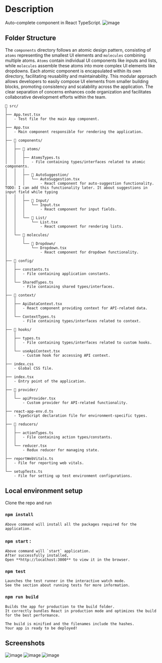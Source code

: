 # Description
Auto-complete component in React TypeScript.
![image](https://github.com/iqasim-com/auto-complete/assets/23281307/c7154ce3-625d-49a0-95ac-1b5b72aacf1c)


## Folder Structure

The `components` directory follows an atomic design pattern, consisting of `atoms` representing the smallest UI elements and `molecules` combining multiple atoms. `Atoms` contain individual UI components like inputs and lists, while `molecules` assemble these atoms into more complex UI elements like dropdowns. Each atomic component is encapsulated within its own directory, facilitating reusability and maintainability. This modular approach allows developers to easily compose UI elements from smaller building blocks, promoting consistency and scalability across the application. The clear separation of concerns enhances code organization and facilitates collaborative development efforts within the team.

```
📁 src/
│
├── App.test.tsx
│   - Test file for the main App component.
│
├── App.tsx
│   - Main component responsible for rendering the application.
│
├── 📁 components/
│   │
│   ├── 📁 atoms/
│   │   │
│   │   ├── AtomsTypes.ts
│   │   │   - File containing types/interfaces related to atomic components.
│   │   │
│   │   ├── 📁 AutoSuggestion/
│   │   │   └── AutoSuggestion.tsx
│   │   │       - React component for auto-suggestion functionality. TODO: I can add this functionality later. It about suggestions in input field while typing
│   │   │
│   │   ├── 📁 Input/
│   │   │   └── Input.tsx
│   │   │       - React component for input fields.
│   │   │
│   │   └── 📁 List/
│   │       └── List.tsx
│   │           - React component for rendering lists.
│   │
│   └── 📁 molecules/
│       │
│       └── 📁 Dropdown/
│           └── Dropdown.tsx
│               - React component for dropdown functionality.
│
├── 📁 config/
│   │
│   ├── constants.ts
│   │   - File containing application constants.
│   │
│   └── SharedTypes.ts
│       - File containing shared types/interfaces.
│
├── 📁 context/
│   │
│   ├── ApiDataContext.tsx
│   │   - React component providing context for API-related data.
│   │
│   └── ContextTypes.ts
│       - File containing types/interfaces related to context.
│
├── 📁 hooks/
│   │
│   ├── types.ts
│   │   - File containing types/interfaces related to custom hooks.
│   │
│   └── useApiContext.tsx
│       - Custom hook for accessing API context.
│
├── index.css
│   - Global CSS file.
│
├── index.tsx
│   - Entry point of the application.
│
├── 📁 provider/
│   │
│   └── apiProvider.tsx
│       - Custom provider for API-related functionality.
│
├── react-app-env.d.ts
│   - TypeScript declaration file for environment-specific types.
│
├── 📁 reducers/
│   │
│   ├── actionTypes.ts
│   │   - File containing action types/constants.
│   │
│   └── reducer.tsx
│       - Redux reducer for managing state.
│
├── reportWebVitals.ts
│   - File for reporting web vitals.
│
└── setupTests.ts
    - File for setting up test environment configurations.

```

## Local environment setup
Clone the repo and run
### `npm install`
    Above command will install all the packages required for the application.
### `npm start` :
    Above command will `start` application.
    After successfully installed,
    Open **http://localhost:3000** to view it in the browser.

### `npm test`
    Launches the test runner in the interactive watch mode.
    See the section about running tests for more information.

### `npm run build`
    Builds the app for production to the build folder.
    It correctly bundles React in production mode and optimizes the build for the best performance.

    The build is minified and the filenames include the hashes.
    Your app is ready to be deployed!

## Screenshots
![image](https://github.com/iqasim-com/auto-complete/assets/23281307/a28c1ac2-e7e6-48dd-aae9-f1f1f3c7ddfb)
![image](https://github.com/iqasim-com/auto-complete/assets/23281307/4cceeeb3-4461-4c26-8c85-b90cc356dcc1)
![image](https://github.com/iqasim-com/auto-complete/assets/23281307/bc259e20-eced-454e-bec3-57733db50cd1)


